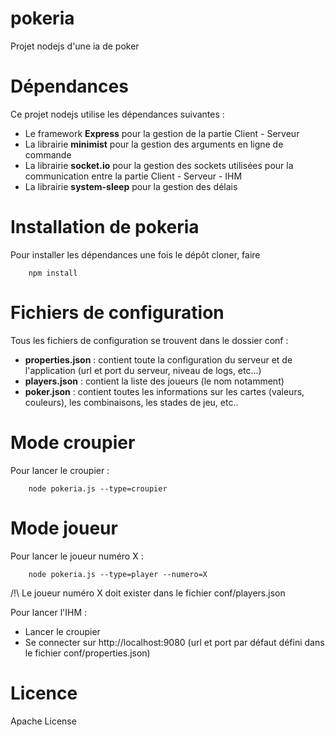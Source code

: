 # pokeria
Projet nodejs d'une ia de poker

# Dépendances

Ce projet nodejs utilise les dépendances suivantes : 
- Le framework **Express** pour la gestion de la partie Client - Serveur
- La librairie **minimist** pour la gestion des arguments en ligne de commande
- La librairie **socket.io** pour la gestion des sockets utilisées pour la communication entre la partie Client - Serveur - IHM
- La librairie **system-sleep** pour la gestion des délais

# Installation de pokeria

Pour installer les dépendances une fois le dépôt cloner, faire 
```
    npm install
```

# Fichiers de configuration

Tous les fichiers de configuration se trouvent dans le dossier conf : 
- **properties.json** : contient toute la configuration du serveur et de l'application (url et port du serveur, niveau de logs, etc...)
- **players.json** : contient la liste des joueurs (le nom notamment)
- **poker.json** : contient toutes les informations sur les cartes (valeurs, couleurs), les combinaisons, les stades de jeu, etc..

# Mode croupier

Pour lancer le croupier : 
```
    node pokeria.js --type=croupier
```

# Mode joueur

Pour lancer le joueur numéro X : 
``` 
    node pokeria.js --type=player --numero=X
```

/!\ Le joueur numéro X doit exister dans le fichier conf/players.json

Pour lancer l'IHM :
- Lancer le croupier
- Se connecter sur http://localhost:9080 (url et port par défaut défini dans le fichier conf/properties.json)

# Licence 

Apache License